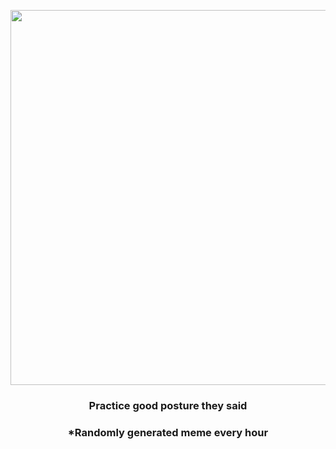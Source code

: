 <p align="center">
        <img src="https://i.redd.it/m5mv2kxl5o2a1.png" width="600" height="600">
        </p>
        <h3 align="center">Practice good posture they said</h3>
        <h3 align="center">*Randomly generated meme every hour</h3>
    